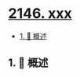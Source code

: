 # [2146. xxx](https://github.com/Tdahuyou/TNotes.leetcode/tree/main/notes/2146.%20xxx)

<!-- region:toc -->

- [1. 📝 概述](#1--概述)

<!-- endregion:toc -->

## 1. 📝 概述
